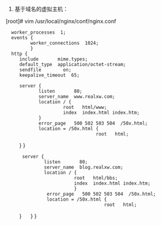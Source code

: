 1. 基于域名的虚拟主机：

 [root]# vim /usr/local/nginx/conf/nginx.conf
 
      worker_processes  1;
      events {
             worker_connections  1024;
             }
      http {
         include       mime.types;
         default_type  application/octet-stream;
         sendfile        on;
         keepalive_timeout  65;

         server {
                listen       80;
                server_name  www.realxw.com;
                location / {
                         root   html/www;
                         index  index.html index.htm;
                }
                error_page   500 502 503 504  /50x.html;
                location = /50x.html {
                                     root   html;
                }
          }

          server {
                  listen       80;
                  server_name  blog.realxw.com;
                  location / {
                             root   html/bbs;
                             index  index.html index.htm;
                             }
                   error_page   500 502 503 504  /50x.html;
                   location = /50x.html {
                                        root   html;

                    }
                 }
          }
